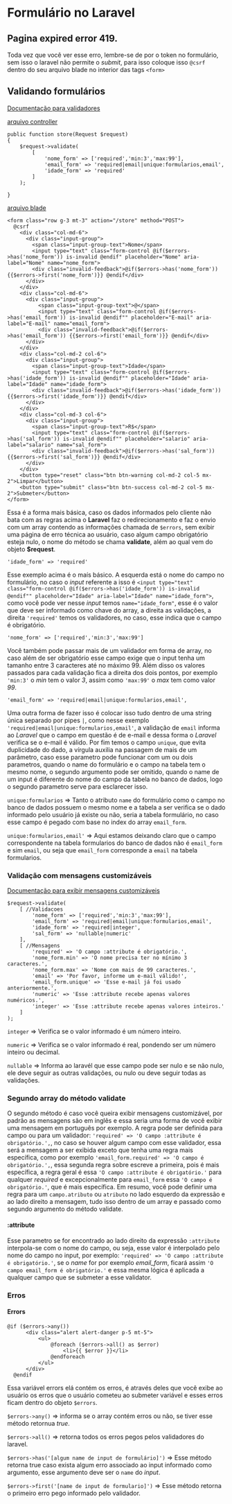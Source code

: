 # Formulário no Laravel

## Pagina expired error 419.
Toda vez que você ver esse erro, lembre-se de por o token no formulário, sem isso o laravel não permite o *submit*, para isso coloque isso `@csrf` dentro do seu arquivo blade no interior das tags `<form>`

## Validando formulários
[Documentação para validadores](https://laravel.com/docs/8.x/validation#available-validation-rules)

[arquivo controller](app/Http/Controllers/FormularioController.php)

    public function store(Request $request)
    {
        $request->validate(
            [
                'nome_form' => ['required','min:3','max:99'],
                'email_form' => 'required|email|unique:formularios,email',
                'idade_form' => 'required'                
            ]
        );
        
    }

[arquivo blade](resources/views/page/create.blade.php)

    <form class="row g-3 mt-3" action="/store" method="POST">
      @csrf
        <div class="col-md-6">
          <div class="input-group">
            <span class="input-group-text">Nome</span>
            <input type="text" class="form-control @if($errors->has('nome_form')) is-invalid @endif" placeholder="Nome" aria-label="Nome" name="nome_form">
            <div class="invalid-feedback">@if($errors->has('nome_form')) {{$errors->first('nome_form')}} @endif</div>
          </div>
        </div>
        <div class="col-md-6">
          <div class="input-group">
              <span class="input-group-text">@</span>
              <input type="text" class="form-control @if($errors->has('email_form')) is-invalid @endif"" placeholder="E-mail" aria-label="E-mail" name="email_form">
              <div class="invalid-feedback">@if($errors->has('email_form')) {{$errors->first('email_form')}} @endif</div>
          </div>
        </div>
        <div class="col-md-2 col-6">
          <div class="input-group">
            <span class="input-group-text">Idade</span>
            <input type="text" class="form-control @if($errors->has('idade_form')) is-invalid @endif"" placeholder="Idade" aria-label="Idade" name="idade_form">
            <div class="invalid-feedback">@if($errors->has('idade_form')) {{$errors->first('idade_form')}} @endif</div>
          </div>  
        </div>
        <div class="col-md-3 col-6">
          <div class="input-group">
            <span class="input-group-text">R$</span>
            <input type="text" class="form-control @if($errors->has('sal_form')) is-invalid @endif"" placeholder="salario" aria-label="salario" name="sal_form">
            <div class="invalid-feedback">@if($errors->has('sal_form')) {{$errors->first('sal_form')}} @endif</div>
          </div>
        </div>        
        <button type="reset" class="btn btn-warning col-md-2 col-5 mx-2">Limpar</button>
        <button type="submit" class="btn btn-success col-md-2 col-5 mx-2">Submeter</button>        
    </form>


Essa é a forma mais básica, caso os dados informados pelo cliente não bata com as regras acima o **Laravel** faz o redirecionamento e faz o envio com um array contendo as informações chamada de `$errors`, sem exibir uma página de erro técnica ao usuário, caso algum campo obrigatório esteja nulo, o nome do método se chama **validate**, além ao qual vem do objeto **$request**.

    'idade_form' => 'required'

Esse exemplo acima é o maís básico. A esquerda está o nome do campo no formulário, no caso o *input* referente a isso é `<input type="text" class="form-control @if($errors->has('idade_form')) is-invalid @endif"" placeholder="Idade" aria-label="Idade" name="idade_form">`, como você pode ver nesse *input* temos `name="idade_form"`, esse é o valor que deve ser informado como chave do array, a direita as validações, a direita `'required'` temos os validadores, no caso, esse indica que o campo é obrigatório.

    'nome_form' => ['required','min:3','max:99']

Você também pode passar mais de um validador em forma de array, no caso além de ser obrigatório esse campo exige que o input tenha um tamanho entre 3 caracteres até no máximo 99. Além disso os valores passados para cada validação fica a direita dos dois pontos, por exemplo `'min:3'` o *min* tem o valor *3*, assim como `'max:99'` o *max* tem como valor *99*.

    'email_form' => 'required|email|unique:formularios,email',

Uma outra forma de fazer isso é colocar isso tudo dentro de uma string única separado por pipes `|`, como nesse exemplo `'required|email|unique:formularios,email'`, a validação de `email` informa ao *Laravel* que o campo em questão é de e-mail e dessa forma o *Laravel* verifica se o e-mail é válido. Por fim temos o campo `unique`, que evita duplicidade do dado, a vírgula auxilia na passagem de mais de um parâmetro, caso esse parametro pode funcionar com um ou dois parametros, quando o name do formulário e o campo na tabela tem o mesmo nome, o segundo argumento pode ser omitido, quando o name de um input é diferente do nome do campo da tabela no banco de dados, logo o segundo parametro serve para esclarecer isso.

`unique:formularios` => Tanto o atributo `name` do formulário como o campo no banco de dados possuem o mesmo nome e a tabela a ser verifica se o dado informado pelo usuário já existe ou não, seria a tabela formulário, no caso esse campo é pegado com base no index do array `email_form`.

`unique:formularios,email'` => Aqui estamos deixando claro que o campo correspondente na tabela formularios do banco de dados não é `email_form` e sim `email`, ou seja que `email_form` corresponde a `email` na tabela formularios.

### Validação com mensagens customizáveis
[Documentação para exibir mensagens customizáveis](https://laravel.com/docs/8.x/validation#specifying-custom-messages-in-language-files)

    $request->validate(
        [ //Validacoes
            'nome_form' => ['required','min:3','max:99'],
            'email_form' => 'required|email|unique:formularios,email',
            'idade_form' => 'required|integer',
            'sal_form' => 'nullable|numeric'
        ],
        [ //Mensagens
            'required' => 'O campo :attribute é obrigatório.',
            'nome_form.min' => 'O nome precisa ter no mínimo 3 caracteres.',
            'nome_form.max' => 'Nome com mais de 99 caracteres.',
            'email' => 'Por favor, informe um e-mail válido!',
            'email_form.unique' => 'Esse e-mail já foi usado anteriormente.',            
            'numeric' => 'Esse :attribute recebe apenas valores numéricos.',
            'integer' => 'Esse :attribute recebe apenas valores inteiros.'
        ]
    );

`integer` => Verifica se o valor informado é um número inteiro.

`numeric` => Verifica se o valor informado é real, pondendo ser um número inteiro ou decimal.

`nullable` => Informa ao laravél que esse campo pode ser nulo e se não nulo, ele deve seguir as outras validações, ou nulo ou deve seguir todas as validações.

### Segundo array do método validate
O segundo método é caso você queira exibir mensagens customizável, por padrão as mensagens são em inglês e essa seria uma forma de você exibir uma mensagem em português por exemplo.
A regra pode ser definida para campo ou para um validador: `'required' => 'O campo :attribute é obrigatório.',`, no caso se houver algum campo com esse validador, essa será a mensagem a ser exibida exceto que tenha uma regra mais específica, como por exemplo `'email_form.required' => 'O campo é obrigatório.',`, essa segunda regra sobre escreve a primeira, pois é mais específica, a regra geral é essa `'O campo :attribute é obrigatório.'` para qualquer *required* e excepcionalmente para `email_form` essa `'O campo é obrigatório.'`, que é mais específica. Em resumo, você pode definir uma regra para um `campo.atributo` ou `atributo` no lado esquerdo da expressão e ao lado direito a mensagem, tudo isso dentro de um array e passado como segundo argumento do método validate.

#### :attribute
Esse parametro se for encontrado ao lado direito da expressão `:attribute` interpola-se com o nome do campo, ou seja, esse valor é interpolado pelo nome do campo no input, por exemplo: `'required' => 'O campo :attribute é obrigatório.'`, se o *name* for por exemplo *email_form*, ficará assim `'O campo email_form é obrigatório.'` e essa mesma lógica é aplicada a qualquer campo que se submeter a esse validator.

### Erros
#### Errors
    @if ($errors->any())
          <div class="alert alert-danger p-5 mt-5">
              <ul>
                  @foreach ($errors->all() as $error)
                      <li>{{ $error }}</li>
                  @endforeach
              </ul>
          </div>
      @endif

Essa variável errors elá contém os erros, é através deles que você exibe ao usuário os erros que o usuário cometeu ao submeter variável e esses erros ficam dentro do objeto `$errors`.

`$errors->any()` => informa se o array contém erros ou não, se tiver esse método retornua *true*.

`$errors->all()` => retorna todos os erros pegos pelos validadores do laravel.

`$errors->has('[algum name de input de formulário]')` => Esse método retorna true caso exista algum erro associado ao input informado como argumento, esse argumento deve ser o `name` do *input*.

`$errors->first('[name de input de formulario]')` => Esse método retorna o primeiro erro pego informado pelo validador.